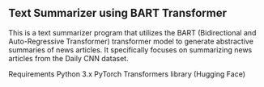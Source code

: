 
## Text Summarizer using BART Transformer
This is a text summarizer program that utilizes the BART (Bidirectional and Auto-Regressive Transformer) transformer model to generate abstractive summaries of news articles. It specifically focuses on summarizing news articles from the Daily CNN dataset.

Requirements
Python 3.x
PyTorch
Transformers library (Hugging Face)
